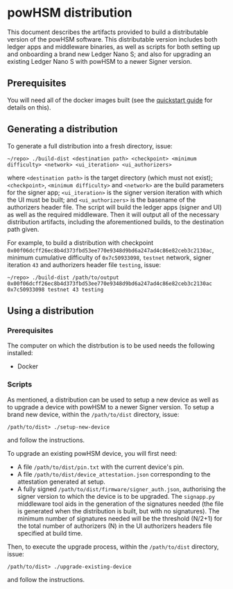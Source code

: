 # powHSM distribution

This document describes the artifacts provided to build a distributable version of the powHSM software. This distributable version includes both ledger apps and middleware binaries, as well as scripts for both setting up and onboarding a brand new Ledger Nano S; and also for upgrading an existing Ledger Nano S with powHSM to a newer Signer version.

## Prerequisites

You will need all of the docker images built (see the [quickstart guide](../QUICKSTART.md) for details on this).

## Generating a distribution

To generate a full distribution into a fresh directory, issue:

```
~/repo> ./build-dist <destination path> <checkpoint> <minimum difficulty> <network> <ui_iteration> <ui_authorizers>
```

where `<destination path>` is the target directory (which must not exist); `<checkpoint>`, `<minimum difficulty>` and `<network>` are the build parameters for the signer app; `<ui_iteration>` is the signer version iteration with which the UI must be built; and `<ui_authorizers>` is the basename of the authorizers header file. The script will build the ledger apps (signer and UI) as well as the required middleware. Then it will output all of the necessary distribution artifacts, including the aforementioned builds, to the destination path given.

For example, to build a distribution with checkpoint `0x00f06dcff26ec8b4d373fbd53ee770e9348d9bd6a247ad4c86e82ceb3c2130ac`, minimum cumulative difficulty of `0x7c50933098`, `testnet` network, signer iteration `43` and authorizers header file `testing`, issue:

```
~/repo> ./build-dist /path/to/output 0x00f06dcff26ec8b4d373fbd53ee770e9348d9bd6a247ad4c86e82ceb3c2130ac 0x7c50933098 testnet 43 testing
```

## Using a distribution

### Prerequisites

The computer on which the distrbution is to be used needs the following installed:

- Docker

### Scripts

As mentioned, a distribution can be used to setup a new device as well as to upgrade a device with powHSM to a newer Signer version. To setup a brand new device, within the `/path/to/dist` directory, issue:

```
/path/to/dist> ./setup-new-device
```

and follow the instructions.

To upgrade an existing powHSM device, you will first need:

- A file `/path/to/dist/pin.txt` with the current device's pin.
- A file `/path/to/dist/device_attestation.json` corresponding to the attestation generated at setup.
- A fully signed `/path/to/dist/firmware/signer_auth.json`, authorising the signer version to which the device is to be upgraded. The `signapp.py` middleware tool aids in the generation of the signatures needed (the file is generated when the distribution is built, but with no signatures). The minimum number of signatures needed will be the threshold (N/2+1) for the total number of authorizers (N) in the UI authorizers headers file specified at build time.

Then, to execute the upgrade process, within the `/path/to/dist` directory, issue:

```
/path/to/dist> ./upgrade-existing-device
```

and follow the instructions.
